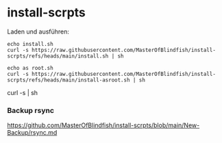 # install-scrpts

Laden und ausführen:


```
echo install.sh
curl -s https://raw.githubusercontent.com/MasterOfBlindfish/install-scrpts/refs/heads/main/install.sh | sh
```
```
echo as root.sh
curl -s https://raw.githubusercontent.com/MasterOfBlindfish/install-scrpts/refs/heads/main/install-asroot.sh | sh
```

curl -s <URL> | sh

### Backup rsync
https://github.com/MasterOfBlindfish/install-scrpts/blob/main/New-Backup/rsync.md
